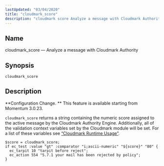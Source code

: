 ```yaml
---
lastUpdated: "03/04/2020"
title: "cloudmark_score"
description: "cloudmark score Analyze a message with Cloudmark Authority cloudmark score Configuration Change This feature is available starting from Momentum 3 0 23 cloudmark score returns a string containing the numeric score assigned to the active message by the Cloudmark Authority Engine Additionally all of the validation context variables set by..."
---
```


<a name="sieve.ref.cloudmark_score"></a> 
## Name

cloudmark_score — Analyze a message with Cloudmark Authority

## Synopsis

`cloudmark_score`

<a name="idp28889776"></a> 
## Description

**Configuration Change. ** This feature is available starting from Momentum 3.0.23.

`cloudmark_score` returns a string containing the numeric score assigned to the active message by the Cloudmark Authority Engine. Additionally, all of the validation context variables set by the Cloudmark module will be set. For a list of these variables see [“Cloudmark Runtime Usage”](/momentum/3/3-reference/3-reference-modules-cloudmark#modules.cloudmark.runtime.usage).

<a name="example.cloudmark_score"></a> 


```
$score = cloudmark_score;
if ec_test :value "gt" :comparator "i;ascii-numeric" "${score}" "80" {
  ec_tarpit 10 "tarpit before reject";
  ec_action 554 "5.7.1 your mail has been rejected by policy";
}
```